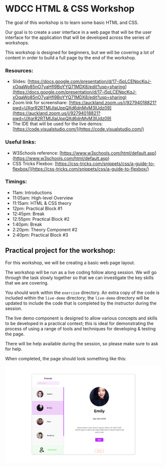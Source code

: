 # WDCC HTML & CSS Workshop

The goal of this workshop is to learn some basic HTML and CSS.

Our goal is to create a user interface in a web page that will be the user interface for the application that will be developed across the series of workshops.

This workshop is designed for beginners, but we will be covering a lot of content in order to build a full page by the end of the workshop.

### Resources:

- Slides: [https://docs.google.com/presentation/d/17-i5pLCENpcKqJ-xOqaWo85nO7yaHfl9BoYYQ71MDX8/edit?usp=sharing](https://docs.google.com/presentation/d/17-i5pLCENpcKqJ-xOqaWo85nO7yaHfl9BoYYQ71MDX8/edit?usp=sharing)
- Zoom link for screenshare: [https://auckland.zoom.us/j/92794018821?pwd=UXgrR2RTMlJIaUppQXd6dnMvM3lUdz09](https://auckland.zoom.us/j/92794018821?pwd=UXgrR2RTMlJIaUppQXd6dnMvM3lUdz09)
- The IDE that will be used for the live demos: [https://code.visualstudio.com/](https://code.visualstudio.com/) 

### Useful links:

- W3Schools reference: [https://www.w3schools.com/html/default.asp](https://www.w3schools.com/html/default.asp)
- CSS Tricks Flexbox: [https://css-tricks.com/snippets/css/a-guide-to-flexbox/](https://css-tricks.com/snippets/css/a-guide-to-flexbox/)

### Timings:

- 11am: Introductions
- 11:05am: High-level Overview
- 11:15am: HTML & CSS theory
- 12pm: Practical Block #1
- 12:45pm: Break
- 12:55pm: Practical Block #2
- 1:40pm: Break
- 2:20pm: Theory Component #2
- 2:40pm: Practical Block #3

## Practical project for the workshop:

For this workshop, we will be creating a basic web page layout.

The workshop will be run as a live coding follow along session. We will go through the task slowly together so that we can investigate the key skills that we are covering.

You should work within the `exercise` directory. An extra copy of the code is included within the `live-demo` directory; the `live-demo` directory will be updated to include the code that is completed by the instructor during the session.

The live demo component is designed to allow various concepts and skills to be developed in a practical context; this is ideal for demonstrating the process of using a range of tools and techniques for developing & testing the page.

There will be help available during the session, so please make sure to ask for help.

When completed, the page should look something like this:

![img](./spec/finished.PNG)
